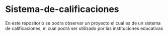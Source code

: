# Sistema-de-calificaciones
En este repositorio se podra observar un proyecto el cual es de un sistema de calificaciones, el cual podrá ser utilizado por las instituciones educativas
